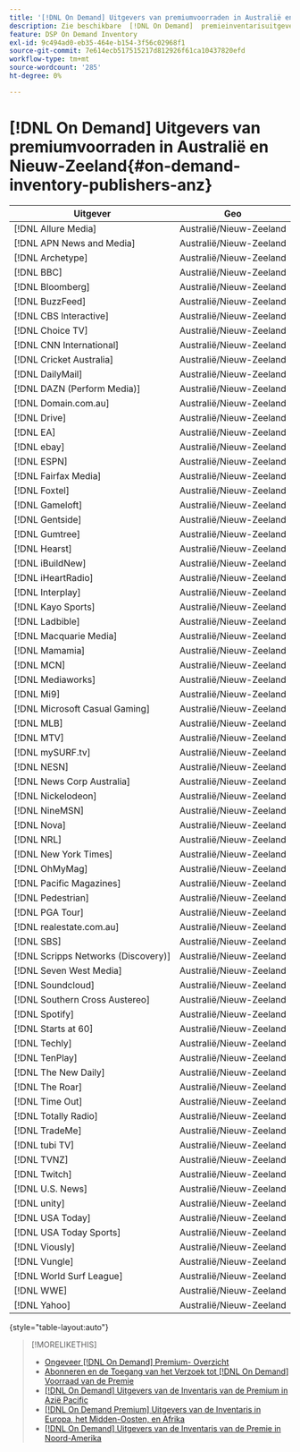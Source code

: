 ```yaml
---
title: '[!DNL On Demand] Uitgevers van premiumvoorraden in Australië en Nieuw-Zeeland'
description: Zie beschikbare  [!DNL On Demand]  premieinventarisuitgevers in Australië en Nieuw Zeeland.
feature: DSP On Demand Inventory
exl-id: 9c494ad0-eb35-464e-b154-3f56c02968f1
source-git-commit: 7e614ecb517515217d812926f61ca10437820efd
workflow-type: tm+mt
source-wordcount: '285'
ht-degree: 0%

---
```


# [!DNL On Demand] Uitgevers van premiumvoorraden in Australië en Nieuw-Zeeland{#on-demand-inventory-publishers-anz}

<!-- get from Amanda Cabrera <acabrera@adobe.com> -->

| Uitgever | Geo |
|------------------------------|--------------|
| [!DNL Allure Media] | Australië/Nieuw-Zeeland |
| [!DNL APN News and Media] | Australië/Nieuw-Zeeland |
| [!DNL Archetype] | Australië/Nieuw-Zeeland |
| [!DNL BBC] | Australië/Nieuw-Zeeland |
| [!DNL Bloomberg] | Australië/Nieuw-Zeeland |
| [!DNL BuzzFeed] | Australië/Nieuw-Zeeland |
| [!DNL CBS Interactive] | Australië/Nieuw-Zeeland |
| [!DNL Choice TV] | Australië/Nieuw-Zeeland |
| [!DNL CNN International] | Australië/Nieuw-Zeeland |
| [!DNL Cricket Australia] | Australië/Nieuw-Zeeland |
| [!DNL DailyMail] | Australië/Nieuw-Zeeland |
| [!DNL DAZN (Perform Media)] | Australië/Nieuw-Zeeland |
| [!DNL Domain.com.au] | Australië/Nieuw-Zeeland |
| [!DNL Drive] | Australië/Nieuw-Zeeland |
| [!DNL EA] | Australië/Nieuw-Zeeland |
| [!DNL ebay] | Australië/Nieuw-Zeeland |
| [!DNL ESPN] | Australië/Nieuw-Zeeland |
| [!DNL Fairfax Media] | Australië/Nieuw-Zeeland |
| [!DNL Foxtel] | Australië/Nieuw-Zeeland |
| [!DNL Gameloft] | Australië/Nieuw-Zeeland |
| [!DNL Gentside] | Australië/Nieuw-Zeeland |
| [!DNL Gumtree] | Australië/Nieuw-Zeeland |
| [!DNL Hearst] | Australië/Nieuw-Zeeland |
| [!DNL iBuildNew] | Australië/Nieuw-Zeeland |
| [!DNL iHeartRadio] | Australië/Nieuw-Zeeland |
| [!DNL Interplay] | Australië/Nieuw-Zeeland |
| [!DNL Kayo Sports] | Australië/Nieuw-Zeeland |
| [!DNL Ladbible] | Australië/Nieuw-Zeeland |
| [!DNL Macquarie Media] | Australië/Nieuw-Zeeland |
| [!DNL Mamamia] | Australië/Nieuw-Zeeland |
| [!DNL MCN] | Australië/Nieuw-Zeeland |
| [!DNL Mediaworks] | Australië/Nieuw-Zeeland |
| [!DNL Mi9] | Australië/Nieuw-Zeeland |
| [!DNL Microsoft Casual Gaming] | Australië/Nieuw-Zeeland |
| [!DNL MLB] | Australië/Nieuw-Zeeland |
| [!DNL MTV] | Australië/Nieuw-Zeeland |
| [!DNL mySURF.tv] | Australië/Nieuw-Zeeland |
| [!DNL NESN] | Australië/Nieuw-Zeeland |
| [!DNL News Corp Australia] | Australië/Nieuw-Zeeland |
| [!DNL Nickelodeon] | Australië/Nieuw-Zeeland |
| [!DNL NineMSN] | Australië/Nieuw-Zeeland |
| [!DNL Nova] | Australië/Nieuw-Zeeland |
| [!DNL NRL] | Australië/Nieuw-Zeeland |
| [!DNL New York Times] | Australië/Nieuw-Zeeland |
| [!DNL OhMyMag] | Australië/Nieuw-Zeeland |
| [!DNL Pacific Magazines] | Australië/Nieuw-Zeeland |
| [!DNL Pedestrian] | Australië/Nieuw-Zeeland |
| [!DNL PGA Tour] | Australië/Nieuw-Zeeland |
| [!DNL realestate.com.au] | Australië/Nieuw-Zeeland |
| [!DNL SBS] | Australië/Nieuw-Zeeland |
| [!DNL Scripps Networks (Discovery)] | Australië/Nieuw-Zeeland |
| [!DNL Seven West Media] | Australië/Nieuw-Zeeland |
| [!DNL Soundcloud] | Australië/Nieuw-Zeeland |
| [!DNL Southern Cross Austereo] | Australië/Nieuw-Zeeland |
| [!DNL Spotify] | Australië/Nieuw-Zeeland |
| [!DNL Starts at 60] | Australië/Nieuw-Zeeland |
| [!DNL Techly] | Australië/Nieuw-Zeeland |
| [!DNL TenPlay] | Australië/Nieuw-Zeeland |
| [!DNL The New Daily] | Australië/Nieuw-Zeeland |
| [!DNL The Roar] | Australië/Nieuw-Zeeland |
| [!DNL Time Out] | Australië/Nieuw-Zeeland |
| [!DNL Totally Radio] | Australië/Nieuw-Zeeland |
| [!DNL TradeMe] | Australië/Nieuw-Zeeland |
| [!DNL tubi TV] | Australië/Nieuw-Zeeland |
| [!DNL TVNZ] | Australië/Nieuw-Zeeland |
| [!DNL Twitch] | Australië/Nieuw-Zeeland |
| [!DNL U.S. News] | Australië/Nieuw-Zeeland |
| [!DNL unity] | Australië/Nieuw-Zeeland |
| [!DNL USA Today] | Australië/Nieuw-Zeeland |
| [!DNL USA Today Sports] | Australië/Nieuw-Zeeland |
| [!DNL Viously] | Australië/Nieuw-Zeeland |
| [!DNL Vungle] | Australië/Nieuw-Zeeland |
| [!DNL World Surf League] | Australië/Nieuw-Zeeland |
| [!DNL WWE] | Australië/Nieuw-Zeeland |
| [!DNL Yahoo] | Australië/Nieuw-Zeeland |

{style="table-layout:auto"}

>[!MORELIKETHIS]
>
>* [ Ongeveer  [!DNL On Demand]  Premium- Overzicht ](on-demand-inventory-about.md)
>* [ Abonneren en de Toegang van het Verzoek tot  [!DNL On Demand]  Voorraad van de Premie ](on-demand-inventory-subscribe.md)
>* [[!DNL On Demand]  Uitgevers van de Inventaris van de Premium in Azië Pacific ](on-demand-inventory-publishers-apac.md)
>* [[!DNL On Demand Premium]  Uitgevers van de Inventaris in Europa, het Midden-Oosten, en Afrika ](on-demand-inventory-publishers-emea.md)
>* [[!DNL On Demand]  Uitgevers van de Inventaris van de Premie in Noord-Amerika ](on-demand-inventory-publishers-na.md)
